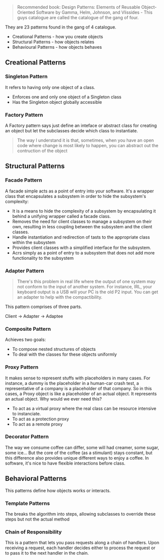> Recommended book: Design Patterns: Elements of Reusable Object-Oriented Software by Gamma, Helm, Johnson, and Vlissides - This guys catalogue are called the catalogue of the gang of four.

They are 23 patterns found in the gang of 4 catalogue.

- Creational Patterns - how you create objects
- Structural Patterns - how objects relates
- Behavioural Patterns - how objects behaves

## Creational Patterns

### Singleton Pattern

It refers to having only one object of a class.

- Enforces one and only one object of a Singleton class
- Has the Singleton object globally accessible

### Factory Pattern

A Factory pattern says just define an inteface or abstract class for creating an object but let the subclasses decide which class to instantiate.

> The way I understand it is that, sometimes, when you have an open code where change is most likely to happen, you can abstract out the contruction of the object

## Structural Patterns

### Facade Pattern

A facade simple acts as a point of entry into your software. It's a wrapper class that encapsulates a subsystem in order to hide the subsystem's complexity:

- It is a means to hide the complexity of a subsystem by encapsulating it behind a unifying wrapper called a facade class.
- Removes the need for client classes to manage a subsystem on their own, resulting in less coupling between the subsystem and the client classes.
- Handle instantiation and redirection of tasts to the appropriate class within the subsystem
- Provides client classes with a simplified interface for the subsystem.
- Acrs simply as a point of entry to a subsystem that does not add more functionality to the subsystem

### Adapter Pattern

> There's this problem in real life where the output of one system may not conform to the input of another system. For instance, IRL, your keyboard output is a USB will your PC is the old P2 input. You can get an adapter to help with the compactibility.

This pattern comprises of three parts.

Client -> Adapter -> Adaptee

### Composite Pattern
Achieves two goals:
- To compose nested structures of objects
- To deal with the classes for these objects uniformly 

### Proxy Pattern
It makes sense to represent stuffs with placeholders in many cases. For instance, a dummy is the placeholder in a human-car crash test, a representative of a company is a placeholder of that company. 
So in this cases, a Proxy object is like a placeholder of an actual object. It represents an actual object. Why would we ever need this?
- To act as a virtual proxy where the real class can be resource intensive to instanciate.
- To act as a protection proxy
- To act as a remote proxy 

### Decorator Pattern
The way we consume coffee can differ, some will had creamer, some sugar, some ice... But the core of the coffee (as a stimulant) stays constant, but this difference also provides unique different ways to enjoy a coffee. In software, it's nice to have flexible interactions before class.

## Behavioral Patterns
This patterns define how objects works or interacts. 

### Template Patterns
The breaks the algorithm into steps, allowing subclasses to override these steps but not the actual method

### Chain of Responsibility
This is a pattern that lets you pass requests along a chain of handlers. Upon receiving a request, each handler decides either to process the request or to pass it to the next handler in the chain.